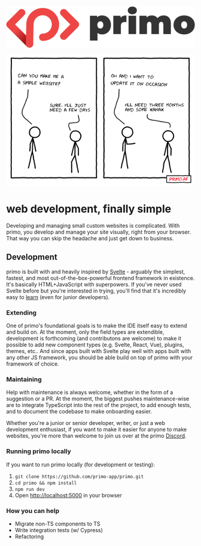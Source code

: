 <p align="center">
  <img src="readme_assets/logo.svg" alt="logo"/>
</p>

<p align="center">
  <img src="readme_assets/comic.png" alt="comic"/>
</p>

# web development, finally simple

Developing and managing small custom websites is complicated. With primo, you develop and manage your site visually, right from your browser. That way you can skip the headache and just get down to business.
## Development

primo is built with and heavily inspired by [Svelte](https://svelte.dev/) - arguably the simplest, fastest, and most out-of-the-box-powerful frontend framework in existence. It's basically HTML+JavaScript with superpowers. If you've never used Svelte before but you're interested in trying, you'll find that it's incredibly easy to [learn](https://svelte.dev/tutorial/basics) (even for junior developers). 

### Extending

One of primo's foundational goals is to make the IDE itself easy to extend and build on. At the moment, only the field types are extendible, development is forthcoming (and contributons are welcome) to make it possible to add new component types (e.g. Svelte, React, Vue), plugins, themes, etc.. And since apps built with Svelte play well with apps built with any other JS framework, you should be able build on top of primo with your framework of choice. 

### Maintaining

Help with maintenance is always welcome, whether in the form of a suggestion or a PR. At the moment, the biggest pushes maintenance-wise are to integrate TypeScript into the rest of the project, to add enough tests, and to document the codebase to make onboarding easier. 

Whether you're a junior or senior developer, writer, or just a web development enthusiast, if you want to make it easier for anyone to make websites, you're more than welcome to join us over at the primo [Discord](https://discord.com/invite/UeNeTk6cF3).

### Running primo locally

If you want to run primo locally (for development or testing):

1. `git clone https://github.com/primo-app/primo.git`
2. `cd primo && npm install`
3. `npm run dev`
4. Open [http://localhost:5000](http://localhost:5000) in your browser

### How you can help

* Migrate non-TS components to TS
* Write integration tests (w/ Cypress)
* Refactoring
  